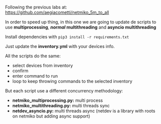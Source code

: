 Following the previous labs at: https://github.com/aegiacometti/netmiko_5m_to_all

In order to speed up thing, in this one we are going to update de scripts to use **multiprocessing**, ***normal* multithreading** and **asyncio multithreading**

Install dependencies with `pip3 install -r requirements.txt`

Just update the **inventory.yml** with your devices info.

All the scripts do the same:
* select devices from inventory
* confirm
* enter command to run
* loop to keep throwing commands to the selected inventory

But each script use a different concurrency methodology:
* **netmiko_multiprocessing.py:** multi process
* **netmiko_multithreading.py:** multi threads sync
* **netdev_asyncio.py:** multi threads async (netdev is a library with roots on netmiko but adding async support)
